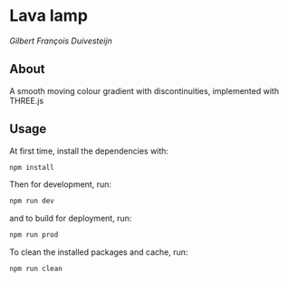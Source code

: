 # Lava lamp
_Gilbert François Duivesteijn_

## About

A smooth moving colour gradient with discontinuities, implemented with THREE.js

## Usage

At first time, install the dependencies with:

```sh
npm install
```

Then for development, run:

```sh
npm run dev
```

and to build for deployment, run:

```sh
npm run prod
```

To clean the installed packages and cache, run:

```sh
npm run clean
```

